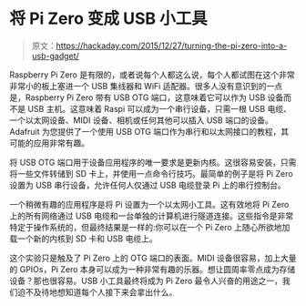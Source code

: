 # 将 Pi Zero 变成 USB 小工具

> 原文：<https://hackaday.com/2015/12/27/turning-the-pi-zero-into-a-usb-gadget/>

Raspberry Pi Zero 是有限的，或者说每个人都这么说，每个人都试图在这个非常非常小的板上塞进一个 USB 集线器和 WiFi 适配器。很多人没有意识到的一点是，Raspberry Pi Zero 带有 USB OTG 端口，这意味着它可以作为 USB 设备而不是 USB 主机。这意味着 Raspi 可以成为一个串行设备，只需一根 USB 电缆、一个以太网设备、MIDI 设备、相机或任何其他可以插入 USB 端口的设备。Adafruit 为您提供了一个使用 USB OTG 端口作为串行和以太网接口的教程，其可能的应用非常有趣。

将 USB OTG 端口用于设备应用程序的唯一要求是更新内核。这很容易安装，只需将一些文件转储到 SD 卡上，并使用一点命令行技巧。最简单的例子是将 Pi Zero 设置为 USB 串行设备，允许任何人仅通过 USB 电缆登录 Pi 上的串行控制台。

一个稍微有趣的应用程序是将 Pi 设置为一个以太网小工具。这有效地将 Pi Zero 上的所有网络通过 USB 电缆和一台单独的计算机进行隧道连接。这些指令是非常特定于操作系统的，但最终结果是一样的:你可以在一个 Pi Zero 上随心所欲地加载一个新的内核到 SD 卡和 USB 电缆上。

这个实验只是触及了 Pi Zero 上的 OTG 端口的表面。MIDI 设备很容易，加上大量的 GPIOs，Pi Zero 本身可以成为一种非常有趣的乐器。想让圆周率零点成为存储设备？那也很容易。USB 小工具最终将成为 Pi Zero 最令人兴奋的用途之一，我们迫不及待地想知道每个人接下来会拿出什么。